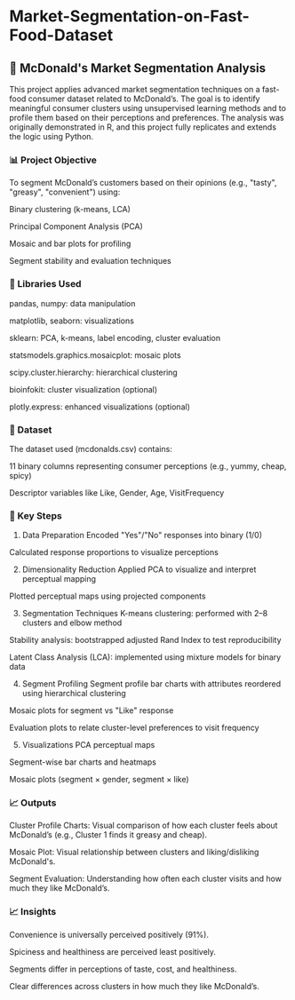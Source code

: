 # Market-Segmentation-on-Fast-Food-Dataset

## 🧠 McDonald's Market Segmentation Analysis
This project applies advanced market segmentation techniques on a fast-food consumer dataset related to McDonald’s. The goal is to identify meaningful consumer clusters using unsupervised learning methods and to profile them based on their perceptions and preferences. The analysis was originally demonstrated in R, and this project fully replicates and extends the logic using Python.

### 📊 Project Objective
To segment McDonald’s customers based on their opinions (e.g., "tasty", "greasy", "convenient") using:

Binary clustering (k-means, LCA)

Principal Component Analysis (PCA)

Mosaic and bar plots for profiling

Segment stability and evaluation techniques

### 🧰 Libraries Used
pandas, numpy: data manipulation

matplotlib, seaborn: visualizations

sklearn: PCA, k-means, label encoding, cluster evaluation

statsmodels.graphics.mosaicplot: mosaic plots

scipy.cluster.hierarchy: hierarchical clustering

bioinfokit: cluster visualization (optional)

plotly.express: enhanced visualizations (optional)

### 🧾 Dataset
The dataset used (mcdonalds.csv) contains:

11 binary columns representing consumer perceptions (e.g., yummy, cheap, spicy)

Descriptor variables like Like, Gender, Age, VisitFrequency

### 📌 Key Steps
1. Data Preparation
Encoded "Yes"/"No" responses into binary (1/0)

Calculated response proportions to visualize perceptions

2. Dimensionality Reduction
Applied PCA to visualize and interpret perceptual mapping

Plotted perceptual maps using projected components

3. Segmentation Techniques
K-means clustering: performed with 2–8 clusters and elbow method

Stability analysis: bootstrapped adjusted Rand Index to test reproducibility

Latent Class Analysis (LCA): implemented using mixture models for binary data

4. Segment Profiling
Segment profile bar charts with attributes reordered using hierarchical clustering

Mosaic plots for segment vs "Like" response

Evaluation plots to relate cluster-level preferences to visit frequency

5. Visualizations
PCA perceptual maps

Segment-wise bar charts and heatmaps

Mosaic plots (segment × gender, segment × like)

### 📈 Outputs
Cluster Profile Charts: Visual comparison of how each cluster feels about McDonald’s (e.g., Cluster 1 finds it greasy and cheap).

Mosaic Plot: Visual relationship between clusters and liking/disliking McDonald's.

Segment Evaluation: Understanding how often each cluster visits and how much they like McDonald’s.

### 📈 Insights
Convenience is universally perceived positively (91%).

Spiciness and healthiness are perceived least positively.

Segments differ in perceptions of taste, cost, and healthiness.

Clear differences across clusters in how much they like McDonald’s.
